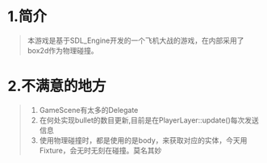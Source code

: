 ﻿# 1.简介
>本游戏是基于SDL_Engine开发的一个飞机大战的游戏，在内部采用了box2d作为物理碰撞。
# 2.不满意的地方
>1. GameScene有太多的Delegate
>2. 在何处实现bullet的数目更新,目前是在PlayerLayer::update()每次发送信息
>3. 使用物理碰撞时，都是使用的是body，来获取对应的实体，今天用Fixture，会无时无刻在碰撞。莫名其妙